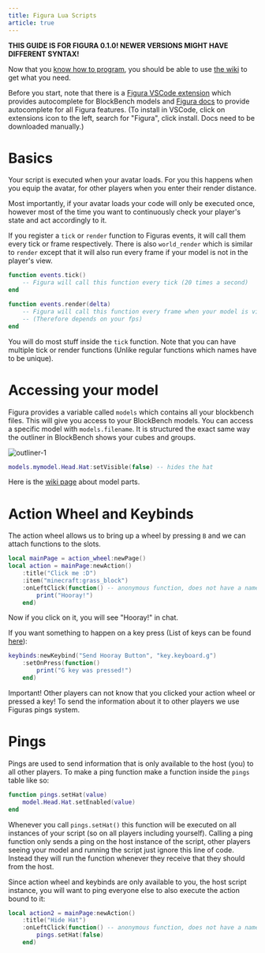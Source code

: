 ```yaml
---
title: Figura Lua Scripts
article: true
---
```


**THIS GUIDE IS FOR FIGURA 0.1.0! NEWER VERSIONS MIGHT HAVE DIFFERENT SYNTAX!**

Now that you [know how to program](/lua-quickstart), you should be able to use [the wiki](https://github.com/KitCat962/FiguraRewriteRewrite/wiki) to get what you need.

Before you start, note that there is a [Figura VSCode extension](https://marketplace.visualstudio.com/items?itemName=Manuel-Underscore.figura) which provides autocomplete for BlockBench models and [Figura docs](https://github.com/GrandpaScout/FiguraRewriteVSDocs) to provide autocomplete for all Figura features. (To install in VSCode, click on extensions icon to the left, search for "Figura", click install. Docs need to be downloaded manually.)

# Basics

Your script is executed when your avatar loads. For you this happens when you equip the avatar, for other players when you enter their render distance.

Most importantly, if your avatar loads your code will only be executed once, however most of the time you want to continuously check your player's state and act accordingly to it.

If you register a `tick` or `render` function to Figuras events, it will call them every tick or frame respectively. There is also `world_render` which is similar to `render` except that it will also run every frame if your model is not in the player's view.

```lua
function events.tick()
    -- Figura will call this function every tick (20 times a second)
end

function events.render(delta)
    -- Figura will call this function every frame when your model is visible
    -- (Therefore depends on your fps)
end
```

You will do most stuff inside the `tick` function. Note that you can have multiple tick or render functions (Unlike regular functions which names have to be unique).

# Accessing your model

Figura provides a variable called `models` which contains all your blockbench files. This will give you access to your BlockBench models. You can access a specific model with `models.filename`. It is structured the exact same way the outliner in BlockBench shows your cubes and groups.

![outliner-1](/assets/outliner-1.png)

```lua
models.mymodel.Head.Hat:setVisible(false) -- hides the hat
```

Here is the [wiki page](https://github.com/KitCat962/FiguraRewriteRewrite/wiki/ModelPart-Indexing) about model parts.

# Action Wheel and Keybinds

The action wheel allows us to bring up a wheel by pressing `B` and we can attach functions to the slots.

```lua
local mainPage = action_wheel:newPage()
local action = mainPage:newAction()
    :title("Click me :D")
    :item("minecraft:grass_block")
    :onLeftClick(function() -- anonymous function, does not have a name
        print("Hooray!")
    end)
```

Now if you click on it, you will see "Hooray!" in chat.

If you want something to happen on a key press (List of keys can be found [here](https://applejuiceyy.github.io/figs/latest/Keybinds/)):

```lua
keybinds:newKeybind("Send Hooray Button", "key.keyboard.g")
    :setOnPress(function()
        print("G key was pressed!")
    end)
```

Important! Other players can not know that you clicked your action wheel or pressed a key! To send the information about it to other players we use Figuras pings system.

# Pings

Pings are used to send information that is only available to the host (you) to all other players. To make a ping function make a function inside the `pings` table like so:

```lua
function pings.setHat(value)
    model.Head.Hat.setEnabled(value)
end
```

Whenever you call `pings.setHat()` this function will be executed on all instances of your script (so on all players including yourself). Calling a ping function only sends a ping on the host instance of the script, other players seeing your model and running the script just ignore this line of code. Instead they will run the function whenever they receive that they should from the host.

Since action wheel and keybinds are only available to you, the host script instance, you will want to ping everyone else to also execute the action bound to it:

```lua
local action2 = mainPage:newAction()
    :title("Hide Hat")
    :onLeftClick(function() -- anonymous function, does not have a name
        pings.setHat(false)
    end)
```
